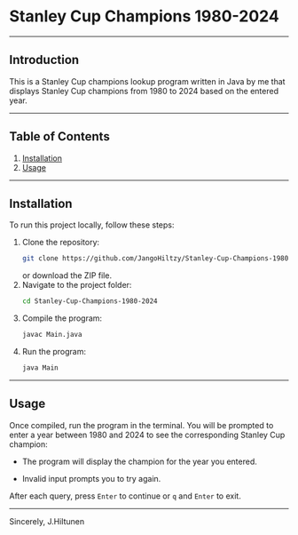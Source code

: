 # Stanley Cup Champions 1980-2024

---

## Introduction

This is a Stanley Cup champions lookup program written in Java by me that displays Stanley Cup champions from 1980 to 2024 based on the entered year.

---

## Table of Contents

1. [Installation](#installation)
2. [Usage](#usage)

---

## Installation

To run this project locally, follow these steps:

1. Clone the repository:
   ```bash
   git clone https://github.com/JangoHiltzy/Stanley-Cup-Champions-1980-2024.git
   ```
   or download the ZIP file.
2. Navigate to the project folder:
   ```bash
   cd Stanley-Cup-Champions-1980-2024
   ```
3. Compile the program:
   ```bash
   javac Main.java
   ```
4. Run the program:
   ```bash
   java Main
   ```

---

## Usage

Once compiled, run the program in the terminal. You will be prompted to enter a year between 1980 and 2024 to see the corresponding Stanley Cup champion:

- The program will display the champion for the year you entered.

- Invalid input prompts you to try again.

After each query, press `Enter` to continue or `q` and `Enter` to exit.

---

Sincerely,
J.Hiltunen
